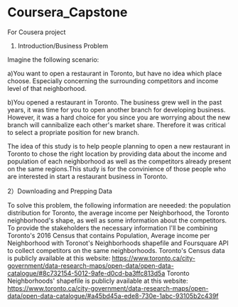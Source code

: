 # Coursera_Capstone
For Cousera project 

1) Introduction/Business Problem

Imagine the following scenario:

a)You want to open a restaurant in Toronto, but have no idea which place choose. Especially concerning the surrounding competitors and income level of that neighborhood.

b)You opened a restaurant in Toronto. The business grew well in the past years, it was time for you to open another branch for developing business. However, it was a hard choice for you since you are worrying about the new branch will cannibalize each other's market share. Therefore it was critical to select a propriate position for new branch. 

The idea of this study is to help people planning to open a new restaurant in Toronto to chose the right location by providing data about the income and population of each neighborhood as well as the competitors already present on the same regions.This study is for the convinience of those people who are interested in start a restaurant business in Toronto. 

2）Downloading and Prepping Data

To solve this problem, the following information are neeeded: the population distribution for Toronto, the average income per Neighborhood, the Toronto neighborhood's shape, as well as some information about the competitors. 
To provide the stakeholders the necessary information I'll be combining Toronto's 2016 Census that contains Population, Average income per Neighborhood with Toronot's Neighborhoods shapefile and Foursquare API to collect competitors on the same neighborhoods.
Toronto's Census data is publicly available at this website: https://www.toronto.ca/city-government/data-research-maps/open-data/open-data-catalogue/#8c732154-5012-9afe-d0cd-ba3ffc813d5a
Toronto Neighborhoods' shapefile is publicly available at this website: https://www.toronto.ca/city-government/data-research-maps/open-data/open-data-catalogue/#a45bd45a-ede8-730e-1abc-93105b2c439f
